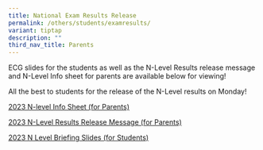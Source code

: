 ```yaml
---
title: National Exam Results Release
permalink: /others/students/examresults/
variant: tiptap
description: ""
third_nav_title: Parents
---
```

<p>ECG slides for the students as well as the N-Level Results release message and N-Level Info sheet for parents are available below for viewing!&nbsp;</p><p>All the best to students for the release of the N-Level results on Monday!</p><p></p><p><a href="/files/2023_N_Level_Info_Sheet_for_Parents.pdf" rel="noopener noreferrer nofollow" target="_blank">2023 N-level Info Sheet (for Parents)</a></p><p><a href="/files/2023_N_Level_Results_Release_Message_for_Parents.pdf" rel="noopener noreferrer nofollow" target="_blank">2023 N-Level Results Release Message (for Parents)</a></p><p><a href="/files/Students_Briefing_Slides_2024_N_Level.pdf" rel="noopener noreferrer nofollow" target="_blank">2023 N Level Briefing Slides (for Students)</a></p>